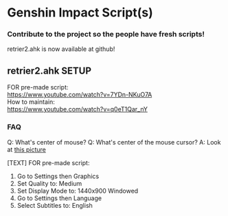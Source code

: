 # Genshin Impact Script(s)
### Contribute to the project so the people have fresh scripts!


retrier2.ahk is now available at github!
## retrier2.ahk SETUP
FOR pre-made script: <br>https://www.youtube.com/watch?v=7YDn-NKuO7A<br>
How to maintain: <br>https://www.youtube.com/watch?v=q0eT1Qar_nY

### FAQ
Q: What's center of mouse?
Q: What's center of the mouse cursor?
A: Look at [this picture](https://github.com/SlowsieNT/genshin/blob/main/center-of-cursor.png)

[TEXT] FOR pre-made script:<br>
1. Go to Settings then Graphics
2. Set Quality to: Medium
3. Set Display Mode to: 1440x900 Windowed
4. Go to Settings then Language
5. Select Subtitles to: English

